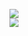 [![](https://img.shields.io/badge/Made%20With-Github%20Spray-lightgrey.svg?style=for-the-badge&logo=github)](https://github.com/Annihil/github-spray#23780)  
[![](https://i.imgur.com/2DrTn0Z.gif)](https://github.com/Annihil/github-spray)